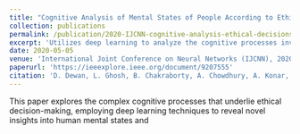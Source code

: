 ```yaml
---
title: "Cognitive Analysis of Mental States of People According to Ethical Decisions Using Deep Learning Approach"
collection: publications
permalink: /publication/2020-IJCNN-cognitive-analysis-ethical-decisions
excerpt: 'Utilizes deep learning to analyze the cognitive processes involved in making ethical decisions, providing insights into human mental states.'
date: 2020-05-05
venue: 'International Joint Conference on Neural Networks (IJCNN), 2020, pp. 1-8'
paperurl: 'https://ieeexplore.ieee.org/document/9207555'
citation: 'D. Dewan, L. Ghosh, B. Chakraborty, A. Chowdhury, A. Konar, A.K. Nagar. (2020). "Cognitive Analysis of Mental States of People According to Ethical Decisions Using Deep Learning Approach." <i>International Joint Conference on Neural Networks (IJCNN), 2020</i>, pp. 1-8.'
---
```


This paper explores the complex cognitive processes that underlie ethical decision-making, employing deep learning techniques to reveal novel insights into human mental states and
